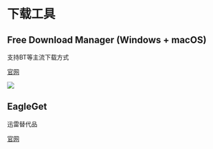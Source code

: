 # 下载工具

## Free Download Manager (Windows + macOS)
支持BT等主流下载方式

[官网](https://www.freedownloadmanager.org)

![](https://www.freedownloadmanager.org/public/img/screen_mac.png)

## EagleGet
迅雷替代品

[官网](http://www.eagleget.com)
